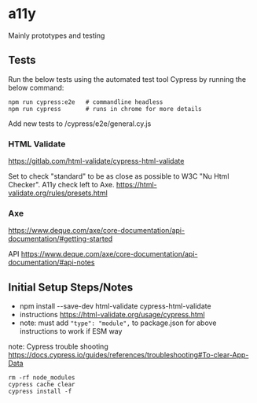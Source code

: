
# a11y
Mainly prototypes and testing

## Tests

Run the below tests using the automated test tool Cypress by running the below command:
```
npm run cypress:e2e   # commandline headless
npm run cypress       # runs in chrome for more details
```
Add new tests to /cypress/e2e/general.cy.js

### HTML Validate

https://gitlab.com/html-validate/cypress-html-validate

Set to check "standard" to be as close as possible to W3C "Nu Html Checker". A11y check left to Axe.
https://html-validate.org/rules/presets.html

### Axe

https://www.deque.com/axe/core-documentation/api-documentation/#getting-started

API https://www.deque.com/axe/core-documentation/api-documentation/#api-notes

## Initial Setup Steps/Notes

 - npm install --save-dev html-validate cypress-html-validate
 - instructions https://html-validate.org/usage/cypress.html
 - note: must add `"type": "module",` to package.json for above instructions to work if ESM way

note: Cypress trouble shooting https://docs.cypress.io/guides/references/troubleshooting#To-clear-App-Data
```
rm -rf node_modules
cypress cache clear
cypress install -f
```
